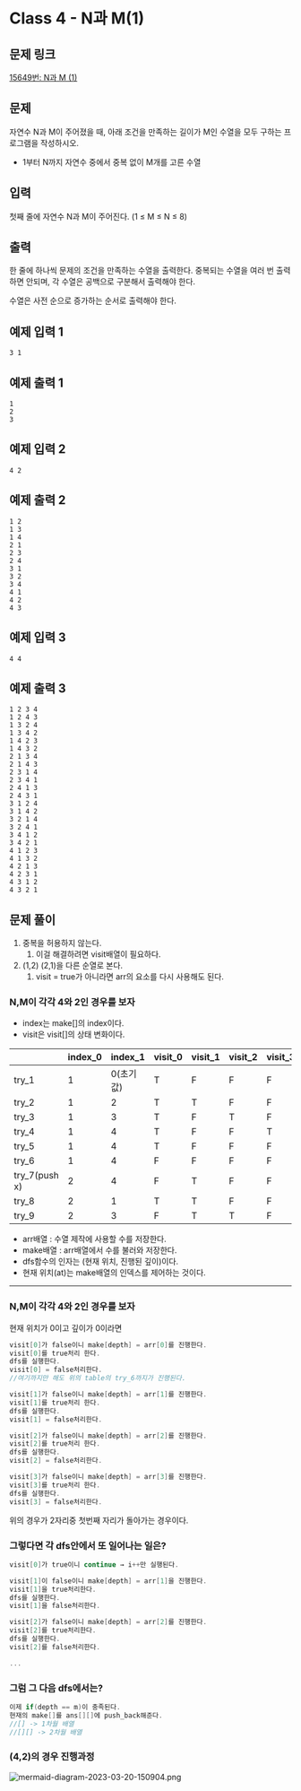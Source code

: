 # Class 4 - N과 M(1)

## 문제 링크

[15649번: N과 M (1)](https://www.acmicpc.net/problem/15649)

## 문제

자연수 N과 M이 주어졌을 때, 아래 조건을 만족하는 길이가 M인 수열을 모두 구하는 프로그램을 작성하시오.

- 1부터 N까지 자연수 중에서 중복 없이 M개를 고른 수열

## 입력

첫째 줄에 자연수 N과 M이 주어진다. (1 ≤ M ≤ N ≤ 8)

## 출력

한 줄에 하나씩 문제의 조건을 만족하는 수열을 출력한다. 중복되는 수열을 여러 번 출력하면 안되며, 각 수열은 공백으로 구분해서 출력해야 한다.

수열은 사전 순으로 증가하는 순서로 출력해야 한다.

## 예제 입력 1

```
3 1
```

## 예제 출력 1

```
1
2
3
```

## 예제 입력 2

```
4 2
```

## 예제 출력 2

```
1 2
1 3
1 4
2 1
2 3
2 4
3 1
3 2
3 4
4 1
4 2
4 3
```

## 예제 입력 3

```
4 4
```

## 예제 출력 3

```
1 2 3 4
1 2 4 3
1 3 2 4
1 3 4 2
1 4 2 3
1 4 3 2
2 1 3 4
2 1 4 3
2 3 1 4
2 3 4 1
2 4 1 3
2 4 3 1
3 1 2 4
3 1 4 2
3 2 1 4
3 2 4 1
3 4 1 2
3 4 2 1
4 1 2 3
4 1 3 2
4 2 1 3
4 2 3 1
4 3 1 2
4 3 2 1
```

## 문제 풀이

1. 중복을 허용하지 않는다.
    1. 이걸 해결하려면 visit배열이 필요하다.
2. (1,2) (2,1)을 다른 순열로 본다.
    1. visit = true가 아니라면 arr의 요소를 다시 사용해도 된다.

### N,M이 각각 4와 2인 경우를 보자

- index는 make[]의 index이다.
- visit은 visit[]의 상태 변화이다.

|  | index_0 | index_1 | visit_0 | visit_1 | visit_2 | visit_3 |
| --- | --- | --- | --- | --- | --- | --- |
| try_1 | 1 | 0(초기값) | T | F | F | F |
| try_2 | 1 | 2 | T | T | F | F |
| try_3 | 1 | 3 | T | F | T | F |
| try_4 | 1 | 4 | T | F | F | T |
| try_5 | 1 | 4 | T | F | F | F |
| try_6 | 1 | 4 | F | F | F | F |
| try_7(push x) | 2 | 4 | F | T | F | F |
| try_8 | 2  | 1 | T | T | F | F |
| try_9 | 2  | 3  | F | T | T | F |
- arr배열 : 수열 제작에 사용할 수를 저장한다.
- make배열 : arr배열에서 수를 불러와 저장한다.
- dfs함수의 인자는 (현재 위치, 진행된 깊이)이다.
- 현재 위치(at)는 make배열의 인덱스를 제어하는 것이다.

---

### N,M이 각각 4와 2인 경우를 보자

현재 위치가 0이고 깊이가 0이라면

```cpp
visit[0]가 false이니 make[depth] = arr[0]를 진행한다.
visit[0]를 true처리 한다.
dfs를 실행한다.
visit[0] = false처리한다.
//여기까지만 해도 위의 table의 try_6까지가 진행된다.

visit[1]가 false이니 make[depth] = arr[1]를 진행한다.
visit[1]를 true처리 한다.
dfs를 실행한다.
visit[1] = false처리한다.

visit[2]가 false이니 make[depth] = arr[2]를 진행한다.
visit[2]를 true처리 한다.
dfs를 실행한다.
visit[2] = false처리한다.

visit[3]가 false이니 make[depth] = arr[3]를 진행한다.
visit[3]를 true처리 한다.
dfs를 실행한다.
visit[3] = false처리한다.
```

위의 경우가 2자리중 첫번째 자리가 돌아가는 경우이다.

### 그렇다면 각 dfs안에서 또 일어나는 일은?

```cpp
visit[0]가 true이니 continue → i++만 실행된다.

visit[1]이 false이니 make[depth] = arr[1]을 진행한다.
visit[1]을 true처리한다.
dfs를 실행한다.
visit[1]을 false처리한다.

visit[2]가 false이니 make[depth] = arr[2]를 진행한다.
visit[2]를 true처리한다.
dfs를 실행한다.
visit[2]를 false처리한다.

...
```

### 그럼 그 다음 dfs에서는?

```cpp
이제 if(depth == m)이 충족된다.
현재의 make[]를 ans[][]에 push_back해준다.
//[] -> 1차월 배열
//[][] -> 2차월 배열
```

### (4,2)의 경우 진행과정

![mermaid-diagram-2023-03-20-150904.png](Class%204%20-%20N%E1%84%80%E1%85%AA%20M(1)%20b65f95d3b85d47fa9017753758875601/mermaid-diagram-2023-03-20-150904.png)